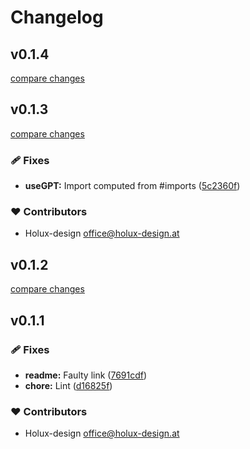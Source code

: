 # Changelog


## v0.1.4

[compare changes](https://github.com/holux-design/nuxt-gpt/compare/v0.1.3...v0.1.4)

## v0.1.3

[compare changes](https://github.com/holux-design/nuxt-gpt/compare/v0.1.2...v0.1.3)

### 🩹 Fixes

- **useGPT:** Import computed from #imports ([5c2360f](https://github.com/holux-design/nuxt-gpt/commit/5c2360f))

### ❤️ Contributors

- Holux-design <office@holux-design.at>

## v0.1.2

[compare changes](https://github.com/holux-design/nuxt-gpt/compare/v0.1.1...v0.1.2)

## v0.1.1


### 🩹 Fixes

- **readme:** Faulty link ([7691cdf](https://github.com/holux-design/nuxt-gpt/commit/7691cdf))
- **chore:** Lint ([d16825f](https://github.com/holux-design/nuxt-gpt/commit/d16825f))

### ❤️ Contributors

- Holux-design <office@holux-design.at>


